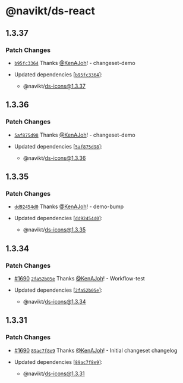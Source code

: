 # @navikt/ds-react

## 1.3.37

### Patch Changes

- [`b95fc3364`](https://github.com/navikt/Designsystemet/commit/b95fc336490b7da4a0a2ba4a8a8a2bfceb691402) Thanks [@KenAJoh](https://github.com/KenAJoh)! - changeset-demo

- Updated dependencies [[`b95fc3364`](https://github.com/navikt/Designsystemet/commit/b95fc336490b7da4a0a2ba4a8a8a2bfceb691402)]:
  - @navikt/ds-icons@1.3.37

## 1.3.36

### Patch Changes

- [`5af875d98`](https://github.com/navikt/Designsystemet/commit/5af875d98133603eb6cdc8e83f2182d7087ba034) Thanks [@KenAJoh](https://github.com/KenAJoh)! - changeset-demo

- Updated dependencies [[`5af875d98`](https://github.com/navikt/Designsystemet/commit/5af875d98133603eb6cdc8e83f2182d7087ba034)]:
  - @navikt/ds-icons@1.3.36

## 1.3.35

### Patch Changes

- [`dd92454d0`](https://github.com/navikt/Designsystemet/commit/dd92454d052386582cfbae28c3248886d70f6367) Thanks [@KenAJoh](https://github.com/KenAJoh)! - demo-bump

- Updated dependencies [[`dd92454d0`](https://github.com/navikt/Designsystemet/commit/dd92454d052386582cfbae28c3248886d70f6367)]:
  - @navikt/ds-icons@1.3.35

## 1.3.34

### Patch Changes

- [#1690](https://github.com/navikt/Designsystemet/pull/1690) [`2fa52b05e`](https://github.com/navikt/Designsystemet/commit/2fa52b05e75ef518f0725ef33ca1890c1b683313) Thanks [@KenAJoh](https://github.com/KenAJoh)! - Workflow-test

- Updated dependencies [[`2fa52b05e`](https://github.com/navikt/Designsystemet/commit/2fa52b05e75ef518f0725ef33ca1890c1b683313)]:
  - @navikt/ds-icons@1.3.34

## 1.3.31

### Patch Changes

- [#1690](https://github.com/navikt/Designsystemet/pull/1690) [`89ac7f8e9`](https://github.com/navikt/Designsystemet/commit/89ac7f8e9200133170562608e3cbba9b8b6d1abe) Thanks [@KenAJoh](https://github.com/KenAJoh)! - Initial changeset changelog

- Updated dependencies [[`89ac7f8e9`](https://github.com/navikt/Designsystemet/commit/89ac7f8e9200133170562608e3cbba9b8b6d1abe)]:
  - @navikt/ds-icons@1.3.31
